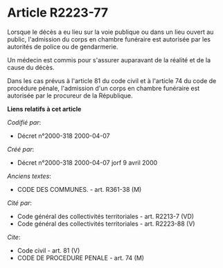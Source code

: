# Article R2223-77

Lorsque le décès a eu lieu sur la voie publique ou dans un lieu ouvert au public, l'admission du corps en chambre funéraire
est autorisée par les autorités de police ou de gendarmerie.

Un médecin est commis pour s'assurer auparavant de la réalité et de la cause du décès.

Dans les cas prévus à l'article 81 du code civil et à l'article 74 du code de procédure pénale, l'admission d'un corps en
chambre funéraire est autorisée par le procureur de la République.

**Liens relatifs à cet article**

_Codifié par_:

  - Décret n°2000-318 2000-04-07

_Créé par_:

  - Décret n°2000-318 2000-04-07 jorf 9 avril 2000

_Anciens textes_:

  - CODE DES COMMUNES. - art. R361-38 (M)

_Cité par_:

  - Code général des collectivités territoriales - art. R2213-7 (VD)
  - Code général des collectivités territoriales - art. R2223-88 (V)

_Cite_:

  - Code civil - art. 81 (V)
  - CODE DE PROCEDURE PENALE - art. 74 (M)
